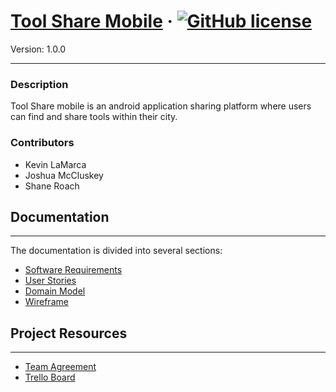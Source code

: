 # [Tool Share Mobile](https://github.com/JoRoJaLa/tool-share-mobile) &middot; [![GitHub license](https://img.shields.io/badge/license-MIT-blue.svg)](https://github.com/JoRoJaLa/tool-share-mobile/blob/dev/LICENSE)

Version: 1.0.0

---

### Description


Tool Share mobile is an android application sharing platform where users can find and share tools within their city.

### Contributors

- Kevin LaMarca
- Joshua McCluskey
- Shane Roach

## Documentation

---

The documentation is divided into several sections:


* [Software Requirements](https://github.com/JoRoJaLa/prep-two/blob/main/requirements.md)
* [User Stories](https://github.com/JoRoJaLa/prep-two/blob/main/requirements.md)
* [Domain Model](https://github.com/JoRoJaLa/prep-two/blob/main/domainmodel.md)
* [Wireframe](https://github.com/JoRoJaLa/prep-two/blob/main/domainmodel.md)


## Project Resources

---

- [Team Agreement](https://docs.google.com/document/d/1_iminQgClJgSutAFMl8Ev3Bdp8njXzHq1sE-mIr1nwE/edit)
- [Trello Board](https://trello.com/b/pmC7zvIJ/tool-share-mobile)
